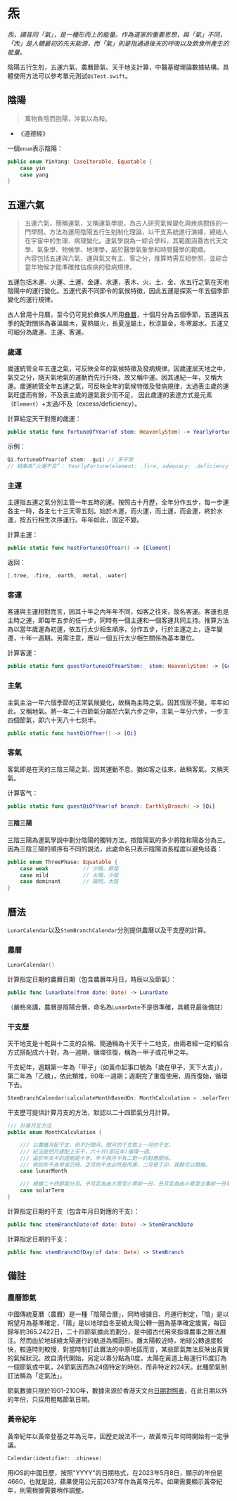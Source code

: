 # 炁

*炁，讀音同「氣」，是一種形而上的能量。作為道家的重要思想，與「氣」不同，「炁」是人體最初的先天能源，而「氣」則是指通過後天的呼吸以及飲食所產生的能量。*

陰陽五行生剋，五運六氣、農曆節氣、天干地支計算，中醫基礎理論數據結構。具體使用方法可以參考單元測試`QiTest.swift`。

## 陰陽

> 萬物負陰而抱陽，沖氣以為和。

- 《道德經》

一個`enum`表示陰陽：

```swift
public enum YinYang: CaseIterable, Equatable {
    case yin
    case yang
}
```

## 五運六氣

> 五運六氣，簡稱運氣，又稱運氣學說，為古人研究氣候變化與疾病關係的一門學問。方法為運用陰陽五行生剋制化理論，以干支系統進行演繹，總結人在宇宙中的生理、病理變化。運氣學說為一綜合學科，其範圍涵蓋古代天文學、氣象學、物候學、地理學，屬於醫學氣象學和時間醫學的範疇。   
> 內容包括五運與六氣，運與氣又有主、客之分，推算時需互相參照，並綜合當年物候才能準確推估疾病的發病規律。

五運包括木運、火運、土運、金運、水運，表木、火、土、金、水五行之氣在天地陰陽中的運行變化。五運代表不同節令的氣候特徵，因此五運是探索一年五個季節變化的運行規律。

古人曾用十月曆，至今仍可見於彝族人所用[彝曆](https://zh.wikipedia.org/wiki/%E5%BD%9D%E6%9B%86)，十個月分為五個季節，五運與五季的配對關係為春溫屬木，夏熱屬火，長夏溼屬土，秋涼屬金，冬寒屬水。五運又可細分為歲運、主運、客運。

### 歲運

歲運統管全年五運之氣，可反映全年的氣候特徵及發病規律。因歲運居天地之中，氣交之分，隨天氣地氣的運動而先行升降，故又稱中運。因其通紀一年，又稱大運。歲運統管全年五運之氣，可反映全年的氣候特徵及發病規律，太過表主歲的運氣旺盛而有餘，不及表主歲的運氣衰少而不足， 因此歲運的表達方式是元素（`Element`）+太過/不及（excess/deficiency）。

計算給定天干對應的歲運：

```swift
public static func fortuneOfYear(of stem: HeavenlyStem) -> YearlyFortune
```

示例：

```swift
Qi.fortuneOfYear(of stem: .gui) // 天干癸
// 結果為“火運不及”： YearlyFortune(element: .fire, adequacy: .deficiency)
```

### 主運

主運指五運之氣分別主管一年五時的運。按照古十月歷，全年分作五步，每一步運各主一時，各主七十三天零五刻。始於木運，而火運，而土運，而金運，終於水運，按五行相生次序運行。年年如此，固定不變。

計算主運：

```swift
public static func hostFortunesOfYear() -> [Element]
```

返回：

```swift
[.tree, .fire, .earth, .metal, .water]
```

### 客運

客運與主運相對而言，因其十年之內年年不同，如客之往來，故名客運。客運也是主時之運，即每年五步的任一步，同時有一個主運和一個客運共同主持。推算方法為以當年歲運為初運，依五行太少相生順序，分作五步，行於主運之上，逐年變遷，十年一週期。另需注意，應以一個五行太少相生關係為基本單位。

計算客運：

```swift
public static func guestFortunesOfYearStem(_ stem: HeavenlyStem) -> [GuestFortune]
```

### 主氣

主氣主治一年六個季節的正常氣候變化，故稱為主時之氣。因其恆居不變，年年如此。又稱地氣。將一年二十四節氣分屬於六氣六步之中，主氣一年分六步，一步主四個節氣，即六十天八十七刻半。

```swift
public static func hostQiOfYear() -> [Qi]
```

### 客氣

客氣即是在天的三陰三陽之氣，因其運動不息，猶如客之往來，故稱客氣。又稱天氣。

计算客气：

```swift
public static func guestQiOfYear(of branch: EarthlyBranch) -> [Qi]
```

#### 三陰三陽

三陰三陽為運氣學說中劃分陰陽的獨特方法，按陰陽氣的多少將陰和陽各分為三。因為三陰三陽的順序有不同的說法，此處命名只表示陰陽消長程度以避免歧義：

```swift
public enum ThreePhase: Equatable {
    case weak           // 少陽，厥陰
    case mild           // 太陽，少陰
    case dominant       // 陽明，太陰
}
```

## 曆法

`LunarCalendar`以及`StemBranchCalendar`分別提供農曆以及干支歷的計算。

### 農曆

```swift
LunarCalendar()
```

計算指定日期的農曆日期（包含農曆年月日，時辰以及節氣）：

```swift
public func lunarDate(from date: Date) -> LunarDate
```

（嚴格來講，農曆是陰陽合曆，命名為`LunarDate`不是很準確，具體見最後備註）

### 干支歷

天干地支是十乾與十二支的合稱、簡通稱為十天干十二地支，由兩者經一定的組合方式搭配成六十對，為一週期，循環往復，稱為一甲子或花甲之年。

干支紀年，週期第一年為「甲子」（如黃巾起事口號為「歲在甲子，天下大吉」），第二年為「乙醜」，依此類推，60年一週期；週期完了重復使用，周而復始，循環下去。

```swift
StemBranchCalendar(calculateMonthBasedOn: MonthCalculation = .solarTerm)
```

干支歷可提供計算月支的方法，默認以二十四節氣分月計算。

```swift
/// 計算月支方法
public enum MonthCalculation {

    /// 以農曆月配干支，但不計閏月，閏月的干支取上一月的干支。
    /// 紀法是把月建配上天干，六十月(即五年)循環一週。
    /// 由於年天干的週期是十年，年干與月干有二對一的對應關係。
    /// 例如年干為甲或己時，正月的干支必然是丙寅，二月是丁卯，其餘可以類推。
    case lunarMonth

    /// 根據二十四節氣分月。子月定為由大雪至小寒前一日，丑月定為由小寒至立春前一日等等。
    case solarTerm
}
```

計算指定日期的干支（包含年月日對應的干支）：

```swift
public func stemBranchDate(of date: Date) -> StemBranchDate
```

計算指定日期的干支：

```swift
public func stemBranchOfDay(of date: Date) -> StemBranch
```

## 備註

### 農曆節氣

中國傳統夏曆（農曆）是一種「陰陽合曆」，同時根據日、月運行制定，「陰」是以朔望月為基準確定，「陽」是以地球自冬至繞太陽公轉一圈為基準確定歲實，每回歸年約365.2422日，二十四節氣據此而劃分，是中國古代用來指導農事之曆法曆注。然而由於地球繞太陽運行的軌道為橢圓形。離太陽較近時，地球公轉速度較快，較遠時則較慢，對當時制訂此曆法的中原地區而言，某些節氣無法反映出真實的氣候狀況。故自清代開始，另定以春分點為0度，太陽在黃道上每運行15度訂為一個節氣或中氣，24節氣因而為24個特定的時刻，而非特定的24天。此種節氣制訂法稱為「定氣法」。

節氣數據只限於1901-2100年，數據來源於香港天文台[日期對照表](https://www.hko.gov.hk/tc/gts/time/conversion1_text.htm)，在此日期以外的年份，只採用粗略節氣日期。

### 黃帝紀年

黃帝紀年以黃帝登基之年為元年，因歷史說法不一，故黃帝元年何時開始有一定爭議。

```swift
Calendar(identifier: .chinese)
```

用iOS的中國日歷，按照"YYYY"的日期格式，在2023年5月8日，顯示的年份是4660，也就是說，蘋果使用公元前2637年作為黃帝元年。如果需要顯示黃帝紀年，則需根據需要稍作調整。

